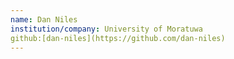 ```yaml
---
name: Dan Niles
institution/company: University of Moratuwa
github:[dan-niles](https://github.com/dan-niles)
---
```

